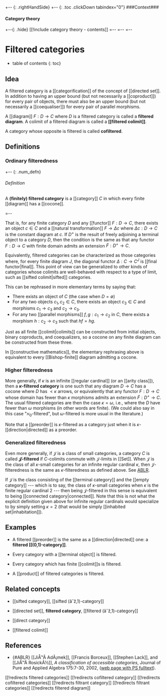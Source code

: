 
+-- {: .rightHandSide}
+-- {: .toc .clickDown tabindex="0"}
###Context###
#### Category theory
+--{: .hide}
[[!include category theory - contents]]
=--
=--
=--


# Filtered categories
* table of contents
{: toc}


## Idea

A filtered category is a [[categorification]] of the concept of [[directed set]].  In addition to having an upper bound (but not necessarily a [[coproduct]]) for every pair of objects, there must also be an upper bound (but not necessarily a [[coequaliser]]) for every pair of parallel morphisms.

A [[diagram]] $F:D\to C$ where $D$ is a filtered category is called a **filtered diagram**.  A colimit of a filtered diagram is called a **[[filtered colimit]]**.

A category whose opposite is filtered is called **cofiltered**.


## Definitions

### Ordinary filteredness

+-- {: .num_defn}
###### Definition

A **(finitely) filtered category**  is a [[category]] $C$ in which every finite [[diagram]] has a [[cocone]].  

=--

That is, for any finite category $D$ and any [[functor]] $F:D\to C$, there exists an object $c\in C$ and a [[natural transformation]] $F\to \Delta c$ where $\Delta c:D\to C$ is the constant diagram at $c$. If $D^+$ is the result of freely adjoining a terminal object to a category $D$, then the condition is the same as that any functor $F: D \to C$ with finite domain admits an extension $\tilde{F}: D^+ \to C$. 

Equivalently, filtered categories can be characterized as those categories where, for every finite diagram $J$, the diagonal functor $\Delta : C \to C^J$ is [[final functor|final]]. This point of view can be generalized to other kinds of categories whose colimits are well-behaved with respect to a type of limit, such as [[sifted colimit|sifted]] categories.

This can be rephrased in more elementary terms by saying that:

* There exists an object of $C$  (the case when $D=\emptyset$)
* For any two objects $c_1,c_2\in C$, there exists an object $c_3\in C$ and morphisms $c_1\to c_3$ and $c_2\to c_3$.
* For any two [[parallel morphisms]] $f,g:c_1\to c_2$ in $C$, there exists a morphism $h:c_2\to c_3$ such that $h f = h g$.

Just as all finite [[colimit|colimits]] can be constructed from initial objects, binary coproducts, and coequalizers, so a cocone on any finite diagram can be constructed from these three.

In [[constructive mathematics]], the elementary rephrasing above is equivalent to every [[Bishop-finite]] diagram admitting a cocone.

### Higher filteredness

More generally, if $\kappa$ is an infinite [[regular cardinal]] (or an [[arity class]]), then a **$\kappa$-filtered category** is one such that any diagram $D\to C$ has a cocone where $D$ has $\lt \kappa$ arrows, or equivalently that any functor $F: D \to C$ whose domain has fewer than $\kappa$ morphisms admits an extension $\tilde{F}: D^+ \to C$. The usual filtered categories are then the case $\kappa = \omega$, i.e., where the $D$ have fewer than $\omega$ morphisms (in other words are finite).  (We could also say in this case "$\aleph_0$-filtered", but $\omega$-filtered is more usual in the literature.) 

Note that a [[preorder]] is $\kappa$-filtered as a category just when it is $\kappa$-[[direction|directed]] as a preorder. 

### Generalized filteredness

Even more generally, if $\mathcal{J}$ is a class of small categories, a category $C$ is called **$\mathcal{J}$-filtered** if $C$-colimits commute with $\mathcal{J}$-limits in [[Set]].  When $\mathcal{J}$ is the class of all $\kappa$-small categories for an infinite regular cardinal $\kappa$, then $\mathcal{J}$-filteredness is the same as $\kappa$-filteredness as defined above.  See [ABLR](#ABLR).

If $\mathcal{J}$ is the class consisting of the [[terminal category]] and the [[empty category]] --- which is to say, the class of $\kappa$-small categories when $\kappa$ is the finite regular cardinal $2$ --- then being $\mathcal{J}$-filtered in this sense is equivalent to being [[connected category|connected]].  Note that this is not what the explicit definition given above for infinite regular cardinals would specialize to by simply setting $\kappa=2$ (that would be simply [[inhabited set|inhabitation]]).

## Examples

* A filtered [[preorder]] is the same as a [[direction|directed]] one: a **filtered [[(0,1)-category]]**.

* Every category with a [[terminal object]] is filtered.

* Every category which has finite [[colimit]]s is filtered.

* A [[product]] of filtered categories is filtered.


## Related concepts

* [[sifted category]], [[sifted (âˆž,1)-category]]

* [[directed set]], **filtered category**, [[filtered (âˆž,1)-category]]

* [[direct category]]

* [[filtered colimit]]

## References

* {#ABLR} [[JiÅ™Ã­ AdÃ¡mek]], [[Francis Borceux]], [[Stephen Lack]], and [[JiÅ™Ã­ RosickÃ½]], _A classification of accessible categories_, Journal of Pure and Applied Algebra 175:7-30, 2002, ([web page with PS fulltext](http://maths.mq.edu.au/~slack/papers/acc.html)).



[[!redirects filtered categories]]
[[!redirects cofiltered category]]
[[!redirects cofiltered categories]]
[[!redirects filtrant category]]
[[!redirects filtrant categories]]
[[!redirects filtered diagram]]